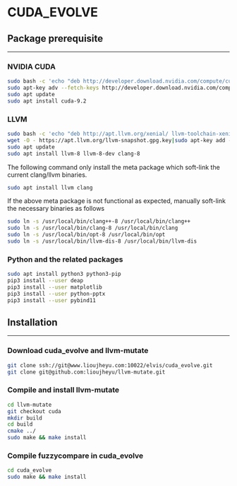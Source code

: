 # CUDA_EVOLVE

## Package prerequisite
----

### NVIDIA CUDA

```bash
sudo bash -c 'echo "deb http://developer.download.nvidia.com/compute/cuda/repos/ubuntu1804/x86_64 /" > /etc/apt/sources.list.d/cuda.list'
sudo apt-key adv --fetch-keys http://developer.download.nvidia.com/compute/cuda/repos/ubuntu1604/x86_64/7fa2af80.pub
sudo apt update
sudo apt install cuda-9.2
```

### LLVM

```bash
sudo bash -c 'echo "deb http://apt.llvm.org/xenial/ llvm-toolchain-xenial main" > /etc/apt/sources.list.d/llvm.list'
wget -O - https://apt.llvm.org/llvm-snapshot.gpg.key|sudo apt-key add -
sudo apt update
sudo apt install llvm-8 llvm-8-dev clang-8
```

The following command only install the meta package which soft-link the current clang/llvm binaries.

```bash
sudo apt install llvm clang
```

If the above meta package is not functional as expected, manually soft-link the necessary binaries as follows

```bash
sudo ln -s /usr/local/bin/clang++-8 /usr/local/bin/clang++
sudo ln -s /usr/local/bin/clang-8 /usr/local/bin/clang
sudo ln -s /usr/local/bin/opt-8 /usr/local/bin/opt
sudo ln -s /usr/local/bin/llvm-dis-8 /usr/local/bin/llvm-dis
```


### Python and the related packages

```bash
sudo apt install python3 python3-pip
pip3 install --user deap
pip3 install --user matplotlib
pip3 install --user python-pptx
pip3 install --user pybind11
```

## Installation
----

### Download **cuda_evolve** and **llvm-mutate**

```bash
git clone ssh://git@www.lioujheyu.com:10022/elvis/cuda_evolve.git
git clone git@github.com:lioujheyu/llvm-mutate.git
```

### Compile and install **llvm-mutate**

```bash
cd llvm-mutate
git checkout cuda
mkdir build
cd build
cmake ../
sudo make && make install
```

### Compile **fuzzycompare** in **cuda_evolve**

```bash
cd cuda_evolve
sudo make && make install
```
